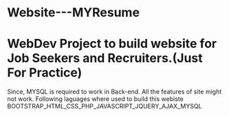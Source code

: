 # Website---MYResume
# WebDev Project to build website for Job Seekers and Recruiters.(Just For Practice)
Since, MYSQL is required to work in Back-end. All the features of site might not work. 
Following laguages where used to build this webiste
BOOTSTRAP_HTML_CSS_PHP_JAVASCRIPT_JQUERY_AJAX_MYSQL
